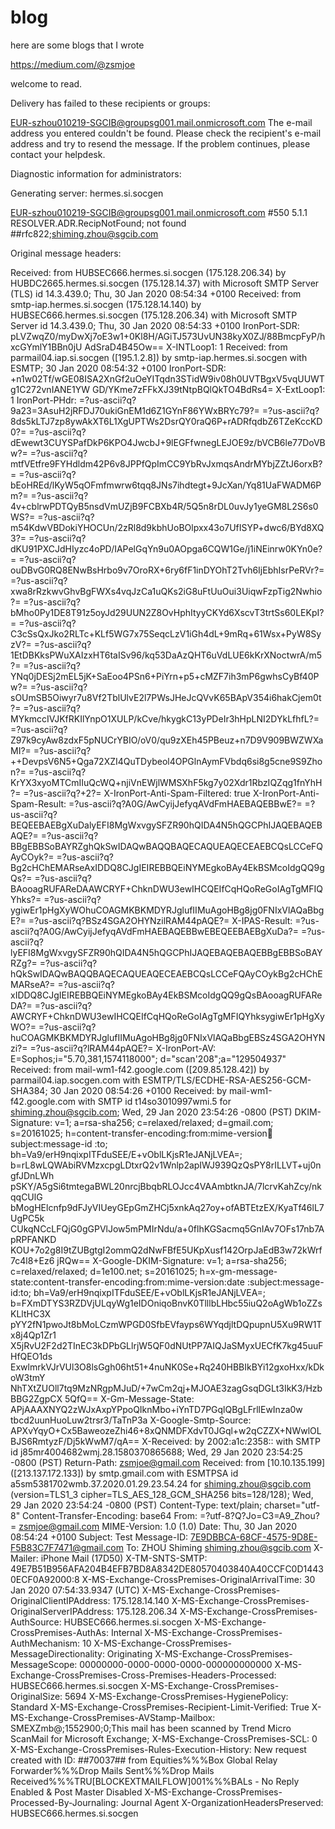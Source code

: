 # blog
here are some blogs that I wrote

https://medium.com/@zsmjoe

welcome to read.

Delivery has failed to these recipients or groups:

EUR-szhou010219-SGCIB@groupsg001.mail.onmicrosoft.com
The e-mail address you entered couldn't be found. Please check the recipient's e-mail address and try to resend the message. If the problem continues, please contact your helpdesk.







Diagnostic information for administrators:

Generating server: hermes.si.socgen

EUR-szhou010219-SGCIB@groupsg001.mail.onmicrosoft.com
#550 5.1.1 RESOLVER.ADR.RecipNotFound; not found ##rfc822;shiming.zhou@sgcib.com

Original message headers:

Received: from HUBSEC666.hermes.si.socgen (175.128.206.34) by
 HUBDC2665.hermes.si.socgen (175.128.14.37) with Microsoft SMTP Server (TLS)
 id 14.3.439.0; Thu, 30 Jan 2020 08:54:34 +0100
Received: from smtp-iap.hermes.si.socgen (175.128.14.140) by
 HUBSEC666.hermes.si.socgen (175.128.206.34) with Microsoft SMTP Server id
 14.3.439.0; Thu, 30 Jan 2020 08:54:33 +0100
IronPort-SDR: pLVZwqZ0/myDwXj7oE3w1+0Kl8H/AGiTJ573UvUN38kyX0ZJ/88BmcpFyP/hxcGYmlY1BBn0jU
 AdSraD4B45Ow==
X-INTLoop1: 1
Received: from parmail04.iap.si.socgen ([195.1.2.8])  by
 smtp-iap.hermes.si.socgen with ESMTP; 30 Jan 2020 08:54:32 +0100
IronPort-SDR: +n1w02Tf/wGE08ISA2XnGf2uOeYITqdn3STidW9iv08h0UVTBgxV5vqUUWTg1C272vnIANE1YW
 GD/YKme7zFFkXJ39tNtpBQlQkTO4BdRs4=
X-ExtLoop1: 1
IronPort-PHdr: =?us-ascii?q?9a23=3AsuH2jRFDJ70ukiGnEM1d6Z1GYnF86YWxBRYc79?=
 =?us-ascii?q?8ds5kLTJ7zp8ywAkXT6L1XgUPTWs2DsrQY0raQ6P+rADRfqdbZ6TZeKccKD0?=
 =?us-ascii?q?dEwewt3CUYSPafDkP6KPO4JwcbJ+9lEGFfwnegLEJOE9z/bVCB6le77DoVBw?=
 =?us-ascii?q?mtfVEtfre9FYHdldm42P6v8JPPfQpImCC9YbRvJxmqsAndrMYbjZZtJ6orxB?=
 =?us-ascii?q?bEoHREd/lKyW5qOFmfmwrw6tqq8JNs7ihdtegt+9JcXan/Yq81UaFWADM6Pm?=
 =?us-ascii?q?4v+cblrwPDTQyB5nsdVmUZjB9FCBXb4R/5Q5n8rDL0uvJy1yeGM8L2S6s0WS?=
 =?us-ascii?q?m54KdwVBDokiYHOCUn/2zRl8d9kbhUoBOlpxx43o7UfISYP+dwc6/BYd8XQ3?=
 =?us-ascii?q?dKU91PXCJdHIyzc4oPD/IAPelGqYn9u0AOpga6CQW1Ge/j1iNEinrw0KYn0e?=
 =?us-ascii?q?ouDBvG0RQ8ENwBsHrbo9v7OroRX+6ry6fF1inDYOhT2Tvh6IjEbhIsrPeRVr?=
 =?us-ascii?q?xwa8rRzkwvGhvBgFWXs4vqJzCa1uQKs2iG8uFtUuOui3UiqwFzpTig2Nwhio?=
 =?us-ascii?q?bMho0Py1DE8T91z5oyJd29UUN2Z8OvHphItyyCKYd6XscvT3trtSs60LEKpI?=
 =?us-ascii?q?C3cSsQxJko2RLTc+KLf5WG7x75SeqcLzV1iGh4dL+9mRq+61Wsx+PyW8SyzV?=
 =?us-ascii?q?1EtDBKksPWuXAIzxHT6taISv96/kq53DaAzQHT6uVdLUE6kKrXNoctwrA/m5?=
 =?us-ascii?q?YNq0jDESj2mEL5jK+SaEoo4PSn6+PiYrn+p5+cMZF7ih3mP6gwhsCyBf40Pw?=
 =?us-ascii?q?sOUmSB5Oiwyr7u8Vf2TblUlvE2l7PWsJHeJcQVvK65BApV354i6hakCjem0t?=
 =?us-ascii?q?MYkmccIVJKfRKIlYnpO1XULP/kCve/hkygkC13yPDeIr3hHpLNI2DYkLfhfL?=
 =?us-ascii?q?Z97k9cyAw8zdxF5pNUCrYBIO/oV0/qu9zXEh45PBeuz+n7D9V909BWZWXaMI?=
 =?us-ascii?q?++DevpsV6N5+Qga72XZI4QuTDybeol4OPGlnAymFVbdq6si8g5cne9S9Zhon?=
 =?us-ascii?q?KrYX3xyoMTCmIIuQcWQ+njiVnEWjlWMSXhF5kg7y02Xdr1RbzIQZqg1fnYhH?=
 =?us-ascii?q?+2?=
X-IronPort-Anti-Spam-Filtered: true
X-IronPort-Anti-Spam-Result: =?us-ascii?q?A0G/AwCyijJefyqAVdFmHAEBAQEBBwE?=
 =?us-ascii?q?BEQEEBAEBgXuDalyEFI8MgWxvgySFZR90hQIDA4N5hQGCPhIJAQEBAQEBAQE?=
 =?us-ascii?q?BBgEBBSoBAYRZghQkSwIDAQwBAQQBAQECAQUEAQECEAEBCQsLCCeFQAyCOyk?=
 =?us-ascii?q?Bg2cHChEMARseAxIDDQ8CJgIEIREBBQEiNYMEgkoBAy4EkBSMcoIdgQQ9gQs?=
 =?us-ascii?q?BAooagRUFAReDAAWCRYF+ChknDWU3ewIHCQEIfCqHQoReGoIAgTgMFIQYhks?=
 =?us-ascii?q?ygiwEr1pHgXyWOhuCOAGMKBKMDYRJglufIIMuAgoHBg8jg0FNIxVlAQaBbgE?=
 =?us-ascii?q?BSz4SGA2OHYNzilRAM44pAQE?=
X-IPAS-Result: =?us-ascii?q?A0G/AwCyijJefyqAVdFmHAEBAQEBBwEBEQEEBAEBgXuDa?=
 =?us-ascii?q?lyEFI8MgWxvgySFZR90hQIDA4N5hQGCPhIJAQEBAQEBAQEBBgEBBSoBAYRZg?=
 =?us-ascii?q?hQkSwIDAQwBAQQBAQECAQUEAQECEAEBCQsLCCeFQAyCOykBg2cHChEMARseA?=
 =?us-ascii?q?xIDDQ8CJgIEIREBBQEiNYMEgkoBAy4EkBSMcoIdgQQ9gQsBAooagRUFAReDA?=
 =?us-ascii?q?AWCRYF+ChknDWU3ewIHCQEIfCqHQoReGoIAgTgMFIQYhksygiwEr1pHgXyWO?=
 =?us-ascii?q?huCOAGMKBKMDYRJglufIIMuAgoHBg8jg0FNIxVlAQaBbgEBSz4SGA2OHYNzi?=
 =?us-ascii?q?lRAM44pAQE?=
X-IronPort-AV: E=Sophos;i="5.70,381,1574118000"; 
   d="scan'208";a="129504937"
Received: from mail-wm1-f42.google.com ([209.85.128.42])  by
 parmail04.iap.socgen.com with ESMTP/TLS/ECDHE-RSA-AES256-GCM-SHA384; 30 Jan
 2020 08:54:26 +0100
Received: by mail-wm1-f42.google.com with SMTP id t14so3010997wmi.5        for
 <shiming.zhou@sgcib.com>; Wed, 29 Jan 2020 23:54:26 -0800 (PST)
DKIM-Signature: v=1; a=rsa-sha256; c=relaxed/relaxed;
        d=gmail.com; s=20161025;
        h=content-transfer-encoding:from:mime-version:date:subject:message-id
         :to;
        bh=Va9/erH9nqixpITFduSEE/E+vOblLKjsR1eJANjLVEA=;
        b=rL8wLQWAbiRVMzxcpgLDtxrQ2v1Wnlp2apIWJ939QzQsPY8rILLVT+uj0ngfJDnLWh
         pSKY/A5gSi6tmtegaBWL20nrcjBbqbRLOJcc4VAAmbtknJA/7lcrvKahZcy/nkqqCUlG
         bMogHElcnfp9dFJyVIUeyGEpGmZHCj5xnkAq27oy+ofABTEtzEX/KyaTf46lL7UgPC5k
         CUkqNCcLFQjG0gGPVlJow5mPMIrNdu/a+0flhKGSacmq5GnIAv7OFs17nb7ApRPFANKD
         KOU+7o2g8I9tZUBgtgI2ommQ2dNwFBfE5UKpXusf142OrpJaEdB3w72kWrf7c4l8+Ez6
         jRQw==
X-Google-DKIM-Signature: v=1; a=rsa-sha256; c=relaxed/relaxed;
        d=1e100.net; s=20161025;
        h=x-gm-message-state:content-transfer-encoding:from:mime-version:date
         :subject:message-id:to;
        bh=Va9/erH9nqixpITFduSEE/E+vOblLKjsR1eJANjLVEA=;
        b=FXmDTYS3RZDVjULqyWg1eIDOniqoBnvK0TlllbLHbc55iuQ2oAgWb1oZZsKLltHC3X
         pYY2fN1pwoJt8bMoLCzmWPGD0SfbEVfayps6WYqdjltDQpupnU5Xu9RW1Tx8j4Qp1Zr1
         X5jRvU2F2d2TInEC3kDPbGLlrjW5QF0dNUtPP7AIQJaSMyxUECfK7kg45uuFHfQEO1ds
         ExwlmrkVJrVUl3O8lsGgh06ht51+4nuNK0Se+Rq240HBBIkBYi12gxoHxx/kDkoW3tmY
         NhTXtZUOll7tq9MzNRgpMJuD/+7wCm2qj+MJOAE3zagGsqDGLt3IkK3/HzbBBG2ZgpCX
         5QfQ==
X-Gm-Message-State: APjAAAXNYQ2zWJxAxpYPpoQIknMbo+iYnTD7PGqlQBgLFrllEwInza0w
	tbcd2uunHuoLuw2trsr3/TaTnP3a
X-Google-Smtp-Source: APXvYqyO+Cx5BaweozeZhi46+8xQNMDFXdvT0JGql+w2qCZZX+NWwlOLBJS6RmtyzF/Dj5kWwM7/qA==
X-Received: by 2002:a1c:2358:: with SMTP id j85mr4004682wmj.28.1580370865688;
        Wed, 29 Jan 2020 23:54:25 -0800 (PST)
Return-Path: <zsmjoe@gmail.com>
Received: from [10.10.135.199] ([213.137.172.133])        by smtp.gmail.com
 with ESMTPSA id a5sm5381702wmb.37.2020.01.29.23.54.24        for
 <shiming.zhou@sgcib.com>        (version=TLS1_3 cipher=TLS_AES_128_GCM_SHA256
 bits=128/128);        Wed, 29 Jan 2020 23:54:24 -0800 (PST)
Content-Type: text/plain; charset="utf-8"
Content-Transfer-Encoding: base64
From: =?utf-8?Q?Jo=C3=A9_Zhou?= <zsmjoe@gmail.com>
MIME-Version: 1.0 (1.0)
Date: Thu, 30 Jan 2020 08:54:24 +0100
Subject: Test
Message-ID: <7E9DBBCA-68CF-4575-9D8E-F5B83C7F7471@gmail.com>
To: ZHOU Shiming <shiming.zhou@sgcib.com>
X-Mailer: iPhone Mail (17D50)
X-TM-SNTS-SMTP: 49E7B51B956AFA204B4EFB7BD8A8342DE80570403840A40CCFC0D14430ECF0A92000:8
X-MS-Exchange-CrossPremises-OriginalArrivalTime: 30 Jan 2020 07:54:33.9347
 (UTC)
X-MS-Exchange-CrossPremises-OriginalClientIPAddress: 175.128.14.140
X-MS-Exchange-CrossPremises-OriginalServerIPAddress: 175.128.206.34
X-MS-Exchange-CrossPremises-AuthSource: HUBSEC666.hermes.si.socgen
X-MS-Exchange-CrossPremises-AuthAs: Internal
X-MS-Exchange-CrossPremises-AuthMechanism: 10
X-MS-Exchange-CrossPremises-MessageDirectionality: Originating
X-MS-Exchange-CrossPremises-MessageScope: 00000000-0000-0000-0000-000000000000
X-MS-Exchange-CrossPremises-Cross-Premises-Headers-Processed: HUBSEC666.hermes.si.socgen
X-MS-Exchange-CrossPremises-OriginalSize: 5694
X-MS-Exchange-CrossPremises-HygienePolicy: Standard
X-MS-Exchange-CrossPremises-Recipient-Limit-Verified: True
X-MS-Exchange-CrossPremises-AVStamp-Mailbox: SMEXZmb@;1552900;0;This mail
 has been scanned by Trend Micro ScanMail for Microsoft Exchange;
X-MS-Exchange-CrossPremises-SCL: 0
X-MS-Exchange-CrossPremises-Rules-Execution-History: New request created
 with ID: ##70037## from Equities%%%Box Global Relay Forwarder%%%Drop Mails
 Sent%%%Drop Mails Received%%%TRU[BLOCKEXTMAILFLOW]001%%%BALs - No Reply
 Enabled & Post Master Disabled
X-MS-Exchange-CrossPremises-Processed-By-Journaling: Journal Agent
X-OrganizationHeadersPreserved: HUBSEC666.hermes.si.socgen
 
